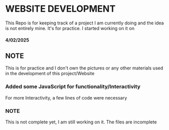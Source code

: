 # WEBSITE DEVELOPMENT
This Repo is for keeping track of a project I am currently doing and the idea is not entirely mine. It's for practice.
I started working on it on 
#### 4/02/2025 

## NOTE
This is for practice and I don't own the pictures or any other materials used in the development of this project/Website

### Added some JavaScript for functionality/Interactivity
For more Interactivity, a few lines of code were necessary

### NOTE
This is not complete yet, I am still working on it.
The files are incomplete


